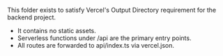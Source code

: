 This folder exists to satisfy Vercel's Output Directory requirement for the backend project.

- It contains no static assets.
- Serverless functions under /api are the primary entry points.
- All routes are forwarded to api/index.ts via vercel.json.

